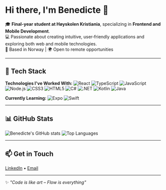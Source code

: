 # Hi there, I'm Benedicte 👋

🎓 **Final-year student at Høyskolen Kristiania**, specializing in **Frontend and Mobile Development**.  
💻 Passionate about creating intuitive, user‑friendly applications and exploring both web and mobile technologies.  
📍 Based in Norway | 🌍 Open to remote opportunities

---

## 🚀 Tech Stack

**Technologies I've Worked With:**
![React](https://img.shields.io/badge/-React-61DAFB?logo=react&logoColor=000)
![TypeScript](https://img.shields.io/badge/-TypeScript-3178C6?logo=typescript&logoColor=fff)
![JavaScript](https://img.shields.io/badge/-JavaScript-F7DF1E?logo=javascript&logoColor=000)
![Node.js](https://img.shields.io/badge/-Node.js-339933?logo=node.js&logoColor=fff)
![CSS3](https://img.shields.io/badge/-CSS3-1572B6?logo=css3&logoColor=fff)
![HTML5](https://img.shields.io/badge/-HTML5-E34F26?logo=html5&logoColor=fff)
![C#](https://img.shields.io/badge/-C%23-239120?logo=c-sharp&logoColor=fff)
![.NET](https://img.shields.io/badge/-.NET-512BD4?logo=dotnet&logoColor=fff)
![Kotlin](https://img.shields.io/badge/-Kotlin-0095D5?logo=kotlin&logoColor=fff)
![Java](https://img.shields.io/badge/-Java-007396?logo=java&logoColor=fff)

**Currently Learning:**
![Expo](https://img.shields.io/badge/-Expo-000020?logo=expo&logoColor=fff)
![Swift](https://img.shields.io/badge/-Swift-FA7343?logo=swift&logoColor=fff)

---

## 📊 GitHub Stats
![Benedicte's GitHub stats](https://github-readme-stats.vercel.app/api?username=BENEDICTEITS&show_icons=true&theme=radical)
![Top Languages](https://github-readme-stats.vercel.app/api/top-langs/?username=BENEDICTEITS&layout=compact&theme=radical)

---

## 📫 Get in Touch
[LinkedIn](www.linkedin.com/in/benedicte-skudvig) • [Email](mailto:benedicte.i.t.s@hotmail.com)

---

✨ *"Code is like art – Flow is everything"*

